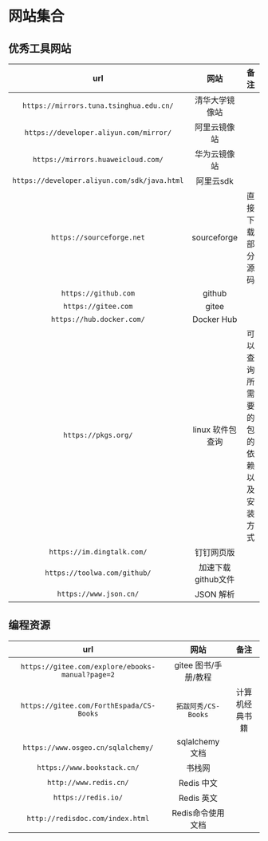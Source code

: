 # 网站集合

## 优秀工具网站

| url | 网站 | 备注 |
| :-: | :-: | :-: |
| `https://mirrors.tuna.tsinghua.edu.cn/` | 清华大学镜像站 |  |
| `https://developer.aliyun.com/mirror/` | 阿里云镜像站 |  |
| `https://mirrors.huaweicloud.com/` | 华为云镜像站 |  |
| `https://developer.aliyun.com/sdk/java.html` | 阿里云sdk |  |
| `https://sourceforge.net` | sourceforge | 直接下载部分源码 |
| `https://github.com` | github |  |
| `https://gitee.com` | gitee |  |
| `https://hub.docker.com/` | Docker Hub |  |
| `https://pkgs.org/` | linux 软件包查询 | 可以查询所需要的包的依赖以及安装方式 |
| `https://im.dingtalk.com/` | 钉钉网页版 |  |
| `https://toolwa.com/github/` | 加速下载github文件 |
| `https://www.json.cn/` | JSON 解析 | |

## 编程资源

| url | 网站 | 备注 |
| :-: | :-: | :-: |
| `https://gitee.com/explore/ebooks-manual?page=2` | gitee 图书/手册/教程 |  |
| `https://gitee.com/ForthEspada/CS-Books` | `拓跋阿秀/CS-Books` | 计算机经典书籍 |
| `https://www.osgeo.cn/sqlalchemy/` | sqlalchemy 文档 |  |
| `https://www.bookstack.cn/` | 书栈网 |  |
| `http://www.redis.cn/` | Redis 中文 |  |
| `https://redis.io/` | Redis 英文 |  |
| `http://redisdoc.com/index.html` | Redis命令使用文档 |  |
